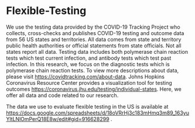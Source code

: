 # Flexible-Testing


We use the testing data provided by the COVID-19 Tracking Project who collects, cross-checks and publishes COVID-19 testing and outcome data from 56 US states and territories. All data comes from state and territory public health authorities or official statements from state officials. Not all states report all data. Testing data includes both polymerase chain reaction tests which test current infection, and antibody tests which test past infection. In this research, we focus on the diagnostic tests which is polymerase chain reaction tests. To view more descriptions about data, please visit https://covidtracking.com/about-data. Johns Hopkins Coronavirus Resource Center provides a visualization tool for testing outcomes https://coronavirus.jhu.edu/testing/individual-states. Here, we offer all data and code related to our research.

The data we use to evaluate flexible testing in the US is available at https://docs.google.com/spreadsheets/d/18oVRrHj3c183mHmq3m89_163yuYltLNlOmPerQ18E8w/edit#gid=916628299 .
